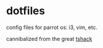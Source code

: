 # dotfiles
config files for parrot os: i3, vim, etc. 

cannibalized from the great [tshack](https://github.com/tshack/dotfiles)
